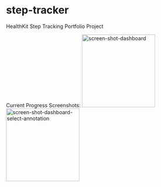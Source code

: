 # step-tracker
 HealthKit Step Tracking Portfolio Project

Current Progress Screenshots:
<img src="https://github.com/user-attachments/assets/39cbaef7-8880-4a39-a0ea-78b7063eaf94" alt="screen-shot-dashboard" width="200"/>
<img src="https://github.com/user-attachments/assets/35bf3b1c-0ec0-48f0-ba02-a918e5d45bd2" alt="screen-shot-dashboard-select-annotation" width="200"/>
